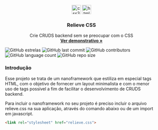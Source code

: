 <div align="center">
  <img height="30" alt="css3" src="https://img.shields.io/badge/CSS3-1572B6?style=for-the-badge&logo=css3&logoColor=white">
  <img height="30" alt="html5" src="https://img.shields.io/badge/HTML5-E34F26?style=for-the-badge&logo=html5&logoColor=white">
</div>

<h3 align="center">Relieve CSS</h3>
<p align="center">
  Crie CRUDS backend sem se preocupar com o CSS
  <br>
  <a href="https://gabrielogregorio.com/projetos/relieve/"><strong>Ver demonstrativo »</strong></a>
  <br>
</p>

![GitHub estrelas](https://img.shields.io/github/stars/gabrielogregorio/relieveCSS)
![GitHub last commit](https://img.shields.io/github/last-commit/gabrielogregorio/relieveCSS?style=flat-square)
![GitHub contributors](https://img.shields.io/github/contributors/gabrielogregorio/relieveCSS)
![GitHub language count](https://img.shields.io/github/languages/count/gabrielogregorio/relieveCSS)
![GitHub repo size](https://img.shields.io/github/repo-size/gabrielogregorio/relieveCSS)

### Introdução 
Esse projeto se trata de um nanoframework que estiliza em especial tags HTML, com o objetivo de fornecer um layout minimalista e com o menor uso de tags possível a fim de facilitar o desenvolvimento de CRUDS backend.

Para incluir o nanoframework no seu projeto é preciso incluir o arquivo relieve.css na sua aplicação, através do comando abaixo ou de um import em javascript.

```html
<link rel="stylesheet" href="relieve.css">
```
